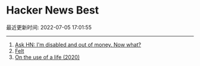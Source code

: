 # Hacker News Best

最近更新时间: 2022-07-05 17:01:55

--- 
1. [Ask HN: I'm disabled and out of money. Now what?](https://news.ycombinator.com/item?id=31979104) 
2. [Felt](https://felt.com/) 
3. [On the use of a life (2020)](https://www.daemonology.net/blog/2020-09-20-On-the-use-of-a-life.html) 
